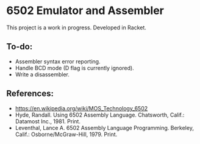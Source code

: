 6502 Emulator and Assembler
===========================

This project is a work in progress.  Developed in Racket.

To-do:
------

  * Assembler syntax error reporting.
  * Handle BCD mode (D flag is currently ignored).
  * Write a disassembler.
 
References:
-----------
  * https://en.wikipedia.org/wiki/MOS_Technology_6502
  * Hyde, Randall. Using 6502 Assembly Language. Chatsworth, Calif.: Datamost Inc., 1981. Print.
  * Leventhal, Lance A. 6502 Assembly Language Programming. Berkeley, Calif.: Osborne/McGraw-Hill, 1979. Print.

  

